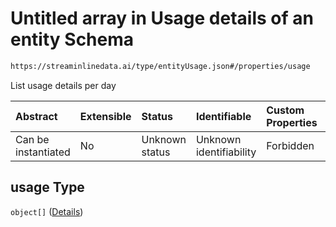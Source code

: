 # Untitled array in Usage details of an entity Schema

```txt
https://streaminlinedata.ai/type/entityUsage.json#/properties/usage
```

List usage details per day

| Abstract            | Extensible | Status         | Identifiable            | Custom Properties | Additional Properties | Access Restrictions | Defined In                                                          |
| :------------------ | :--------- | :------------- | :---------------------- | :---------------- | :-------------------- | :------------------ | :------------------------------------------------------------------ |
| Can be instantiated | No         | Unknown status | Unknown identifiability | Forbidden         | Allowed               | none                | [entityUsage.json*](../out/entityUsage.json "open original schema") |

## usage Type

`object[]` ([Details](common-definitions-usagedetails.md))

